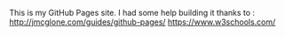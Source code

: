 This is my GitHub Pages site.
I had some help building it thanks to : 
http://jmcglone.com/guides/github-pages/
https://www.w3schools.com/

